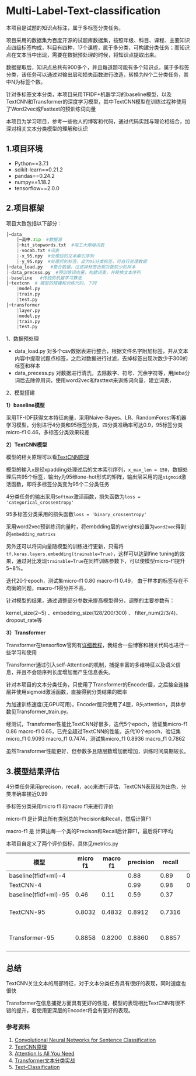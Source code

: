 # Multi-Label-Text-classification

 本项目是试题的知识点标注，属于多标签分类任务。

项目采用的数据集为百度开源的试题库数据集，按照年级、科目、课程、主要知识点四级标签构成，科目有四种，17个课程，属于多分类，可构建分类任务；而知识点在文本当中出现，需要在数据预处理的时候，将知识点提取出来。

数据提取后，知识点总共有900多个，并且每道题可能有多个知识点，属于多标签分类，该任务可以通过对输出层和损失函数进行改造，转换为N个二分类任务，其中N为标签个数。

针对多标签文本分类，本项目采用TFIDF+机器学习的baseline模型，以及TextCNN和Transformer的深度学习模型，其中TextCNN模型在训练过程种使用了Word2vec或Fasttext的预训练词向量

本项目为学习项目，参考一些他人的博客和代码，通过代码实践与理论相结合，加深对相关文本分类模型的理解和认识

## 1.项目环境

- Python==3.7.1
- scikit-learn==0.21.2
- pandas==0.24.2
- numpy==1.18.2
- tensorflow==2.0.0

## 2.项目框架

项目大致包括以下部分：

```python
│─data
    │─高中.zip  #数据源
    │─hit_stopwords.txt  #哈工大停用词表
	|-vocab.txt #词表
	|-x_95.npy	#处理后的文本索引序列
	|-y_95.npy	#处理后的标签，此为95分类标签，可自行处理数据
│─data_load.py   #整合数据，过滤掉标签出现次数较少的样本
|-data_precess.py  #预训练词向量，构建词表，并转换文本序列
|-baseline   #传统的机器学习算法
│─textcnn  # 模型的搭建和训练代码，下同
	|model.py
	|train.py
	|test.py
│─transformer 
	|layer.py
	|model.py
	|train.py
	|test.py
```

1、数据预处理

* data_load.py  对多个csv数据表进行整合，根据文件名字附加标签，并从文本内容中提取试题点标签，之后对数据进行过滤，去掉标签出现次数少于300的标签和样本
* data_precess.py  对数据进行清洗，去除数字、符号、冗余字符等，用jieba分词后去除停用词，使用word2vec和fasttext来训练词向量，建立词表，

2、模型搭建

**1）baseline模型**

采用TF-IDF获得文本特征向量，采用Naive-Bayes、LR、RandomForest等机器学习模型，分别进行4分类和95标签分类，四分类准确率可达0.9，95标签分类micro-f1  0.46，多标签分类效果较差

**2）TextCNN模型**

模型的相关原理可以看[TextCNN原理](https://blog.csdn.net/pipisorry/article/details/85076712)

模型的输入`x`是经xpadding处理过后的文本索引序列，`x_max_len = 150`，数据处理后共95个标签，输出`y`为95维one-hot形式的矩阵，输出层采用的是`sigmoid`激活函数，即将多标签分类变为95个二分类任务

4分类任务的输出采用`Softmax`激活函数，损失函数为`loss = 'categorical_crossentropy'`

95多标签分类采用的损失函数`loss = 'binary_crossentropy'`

采用word2vec预训练词向量时，将embdding层的weights设置为`word2vec`得到的`embedding_matrixs`

另外还可以将词向量随模型的训练进行更新，只需将`tf.keras.layers.embedding(trainable=True)`，这样可以达到fine tuning的效果，通过对比发现`trainable=True`在同样训练参数下，可以使模型micro-f1提升5~8%。

迭代20个epoch，测试集micro-f1 0.80  macro-f1 0.49， 由于样本的标签存在不均衡的问题，macro-f1得分并不高，

针对模型的结果，通过调整部分参数来提高模型得分，调整的主要参数有：

kernel_size(2~5)  、embedding_size(128/200/300) 、 filter_num(2/3/4)、dropout_rate等 

**3）Transformer**

Transformer在tensorflow官网有[详细教程](https://tensorflow.google.cn/tutorials/text/transformer)，我结合一些博客和相关代码也进行一些学习和使用

Transformer通过引入self-Attention的机制，捕捉丰富的多维特征以及语义信息，并且不会随序列长度增加而产生信息丢失。

针对本项目的文本分类任务，只使用了Transformer的Encoder层，之后接全连接层并使用sigmoid激活函数，直接得到分类结果的概率

为加速训练速度(无GPU可用)，Encoder层只使用了4层，8头attention，具体参数见Transformer_train.py。

经测试，Transformer性能比TextCNN好很多，迭代5个epoch，验证集micro-f1 0.86  macro-f1 0.65，已完全超过TextCNN的性能，迭代10个epoch，验证集micro_f1 0.9093 macro_f1 0.7474，测试集micro_f1 0.8936 macro_f1 0.7862

虽然Transformer性能更好，但参数多且随层数增加而增加，训练时间周期较长。

## 3.模型结果评估

4分类任务采用precison，recall，acc来进行评估，TextCNN表现较为出色，分类准确率接近0.99

多标签分类采用micro f1 和macro f1来进行评价

micro-f1 是计算出所有类别总的Precision和Recall，然后计算F1 

macro-f1 是 计算出每一个类的Precison和Recall后计算F1，最后将F1平均 

本项目自定义了两个评价指标，具体见metrics.py

| 模型                  | micro f1 | macro f1 | precision | recall | acc   |   备注   |
| --------------------- | -------- | -------- | --------- | ------ | ----- | :------: |
| baseline(tfidf+ml)-4  |          |          | 0.88      | 0.89   | 0.89  |          |
| TextCNN-4             |          |          | 0.99      | 0.98   | 0.989 |          |
| baseline(tfidf+ml)-95 | 0.46     | 0.11     | 0.59      | 0.37   |       |          |
| TextCNN-95            | 0.8032   | 0.4832   | 0.8912    | 0.7316 |       | 20，1e-3 |
| Transformer-95        | 0.8858   | 0.8200   | 0.8860    | 0.8857 |       | 10，1e-3 |

## 总结

TextCNN关注文本的局部特征，对于文本分类任务具有很好的表现，同时速度也很快

Transformer在信息捕捉方面具有更好的性能，模型的表现相比TextCNN有很不错的提升，若使用更深层的Encoder将会有更好的表现。

### 参考资料

1. [Convolutional Neural Networks for Sentence Classification](https://arxiv.org/pdf/1408.5882.pdf)
2. [TextCNN原理](https://blog.csdn.net/pipisorry/article/details/85076712)
3. [Attention Is All You Need]( https://arxiv.org/abs/1706.03762 )
4. [Transformer文本分类实战](https://zhuanlan.zhihu.com/p/105036982?utm_source=cn.wiz.note)
5.  [Text-Classification](https://github.com/Light2077/Text-Classification) 

